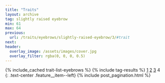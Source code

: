 ```yaml
---
title: "Traits"
layout: archive
tag: slightly raised eyebrow
min: 61
max: 64
previous:
  url: /traits/eyebrows/slightly-raised-eyebrow/3/#trait
next:
header:
  overlay_image: /assets/images/cover.jpg
  overlay_filter: rgba(0, 0, 0, 0.5)
---
```

{% include_cached trait-list-eyebrows %}
{% include tag-results %}
[1](/traits/eyebrows/slightly-raised-eyebrow/1/#trait) [2](/traits/eyebrows/slightly-raised-eyebrow/2/#trait) [3](/traits/eyebrows/slightly-raised-eyebrow/3/#trait) 4 
{: .text-center .feature__item--left}
{% include post_pagination.html %}
